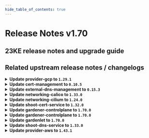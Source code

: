 ```yaml
---
hide_table_of_contents: true
---
```


# Release Notes v1.70

## 23KE release notes and upgrade guide

## Related upstream release notes / changelogs


<details>
<summary><b>Update provider-gcp to <code>1.29.1</code></b></summary>

# [gardener-extension-provider-gcp]
## 🐛 Bug Fixes
* *[DEPENDENCY]* gcp-compute-persistent-disk-csi-driver to v1.9.4 ([gardener/gardener-extension-provider-gcp#590](https://github.com/gardener/gardener-extension-provider-gcp/pull/590), [@kon-angelo](https://github.com/kon-angelo))

</details>

<details>
<summary><b>Update cert-management to <code>0.10.5</code></b></summary>

# [cert-management]
## 🏃 Others
* *[OPERATOR]* Updated controller-manager-library dependency. ([gardener/cert-management#127](https://github.com/gardener/cert-management/pull/127), [@MartinWeindel](https://github.com/MartinWeindel))
* *[OPERATOR]* Updated builder image from `golang:1.20.3` to `golang:1.20.4` ([gardener/cert-management#127](https://github.com/gardener/cert-management/pull/127), [@MartinWeindel](https://github.com/MartinWeindel))

</details>

<details>
<summary><b>Update external-dns-management to <code>0.15.3</code></b></summary>

# [external-dns-management]
## ✨ New Features
* *[USER]* Added support for proxy for HTTP Transport for Openstack Designate Provider ([gardener/external-dns-management#304](https://github.com/gardener/external-dns-management/pull/304), [@sdputurn](https://github.com/sdputurn))
## 🏃 Others
* *[OPERATOR]* Updated controller-manager-library dependency. ([gardener/external-dns-management#305](https://github.com/gardener/external-dns-management/pull/305), [@MartinWeindel](https://github.com/MartinWeindel))
* *[OPERATOR]* Updated builder image from `golang:1.20.2` to `golang:1.20.4` ([gardener/external-dns-management#305](https://github.com/gardener/external-dns-management/pull/305), [@MartinWeindel](https://github.com/MartinWeindel))

</details>

<details>
<summary><b>Update networking-calico to <code>1.33.0</code></b></summary>

# [gardener-extension-networking-calico]
## 🏃 Others
* *[OPERATOR]* The `gardener-extension-admission-calico` Service in the `gardener-extension-admission-calico` chart can now be configured to be topology-aware. ([gardener/gardener-extension-networking-calico#258](https://github.com/gardener/gardener-extension-networking-calico/pull/258), [@ialidzhikov](https://github.com/ialidzhikov))
* *[OPERATOR]* A e2e test is added which tests all combinations of node to node and pod to pod communication. ([gardener/gardener-extension-networking-calico#261](https://github.com/gardener/gardener-extension-networking-calico/pull/261), [@DockToFuture](https://github.com/DockToFuture))
* *[OPERATOR]* Update calico to `v3.25.1`. ([gardener/gardener-extension-networking-calico#262](https://github.com/gardener/gardener-extension-networking-calico/pull/262), [@DockToFuture](https://github.com/DockToFuture))
* *[OPERATOR]* The Gardener networking calico extension only supports kubernetes v1.21 going forward. ([gardener/gardener-extension-networking-calico#263](https://github.com/gardener/gardener-extension-networking-calico/pull/263), [@ScheererJ](https://github.com/ScheererJ))

</details>

<details>
<summary><b>Update networking-cilium to <code>1.24.0</code></b></summary>

# [gardener-extension-networking-cilium]
## 🏃 Others
* *[OPERATOR]* The `gardener-extension-admission-cilium` Service in the `gardener-extension-admission-cilium` chart can now be configured to be topology-aware. ([gardener/gardener-extension-networking-cilium#176](https://github.com/gardener/gardener-extension-networking-cilium/pull/176), [@ialidzhikov](https://github.com/ialidzhikov))
* *[OPERATOR]* A e2e test is added which tests all combinations of node to node and pod to pod communication. ([gardener/gardener-extension-networking-cilium#179](https://github.com/gardener/gardener-extension-networking-cilium/pull/179), [@DockToFuture](https://github.com/DockToFuture))
* *[OPERATOR]* Portmap copier is removed. ([gardener/gardener-extension-networking-cilium#180](https://github.com/gardener/gardener-extension-networking-cilium/pull/180), [@DockToFuture](https://github.com/DockToFuture))
* *[OPERATOR]* Memory limits for cilium agent are increased to 10 Gi. ([gardener/gardener-extension-networking-cilium#183](https://github.com/gardener/gardener-extension-networking-cilium/pull/183), [@DockToFuture](https://github.com/DockToFuture))
* *[OPERATOR]* Cilium is update to `v1.13.2`. ([gardener/gardener-extension-networking-cilium#184](https://github.com/gardener/gardener-extension-networking-cilium/pull/184), [@DockToFuture](https://github.com/DockToFuture))

</details>

<details>
<summary><b>Update shoot-cert-service to <code>1.32.0</code></b></summary>

# [gardener-extension-shoot-cert-service]
## 🏃 Others
* *[OPERATOR]* Update builder image from `golang:1.20.2` to `golang:1.20.4` ([gardener/gardener-extension-shoot-cert-service#162](https://github.com/gardener/gardener-extension-shoot-cert-service/pull/162), [@MartinWeindel](https://github.com/MartinWeindel))
# [cert-management]
## 🏃 Others
* *[OPERATOR]* Updated controller-manager-library dependency. ([gardener/cert-management#127](https://github.com/gardener/cert-management/pull/127), [@MartinWeindel](https://github.com/MartinWeindel))
* *[OPERATOR]* Updated builder image from `golang:1.20.3` to `golang:1.20.4` ([gardener/cert-management#127](https://github.com/gardener/cert-management/pull/127), [@MartinWeindel](https://github.com/MartinWeindel))
* *[OPERATOR]* The Cert-Management Helm charts supports setting `.Values.podLabels`. Those labels are added to the `podTemplate` section of the Cert-Management deployment. ([gardener/cert-management#125](https://github.com/gardener/cert-management/pull/125), [@timuthy](https://github.com/timuthy))
* *[OPERATOR]* Bump builder image from golang version `1.20.2` to `1.20.3` ([gardener/cert-management#126](https://github.com/gardener/cert-management/pull/126), [@MartinWeindel](https://github.com/MartinWeindel))

</details>

<details>
<summary><b>Update gardener-controlplane to <code>1.70.0</code></b></summary>

# [gardener]
## ⚠️ Breaking Changes
* *[USER]* Gardener sets [`minDomains`](https://kubernetes.io/docs/concepts/scheduling-eviction/topology-spread-constraints/#spread-constraint-definition) for shoot system components to the number of zones configured in the system component worker pool(s). ([gardener/gardener#7826](https://github.com/gardener/gardener/pull/7826), [@timuthy](https://github.com/timuthy))
  * ⚠️ It is strongly recommended to place at least one worker node per availability zone for system component workers in order to ensure hitch-free rolling updates and scheduling of pods. You may need to adjust the `maximum: <number-of-zones>` values of your system component worker pool(s).
  * This configuration only takes effect for clusters which enabled feature gate `MinDomainsInPodTopologySpread` (enabled by default as of Kubernetes `v1.27`).
* *[USER]* The `spec.secretBindingName`, `.spec.networking`, `.spec.networking.type`, `spec.maintenance.autoUpdate.machineImageVersion` fields in the Shoot API are now made optional to prepare for the introduction of workerless Shoots feature. Please see https://github.com/gardener/gardener/issues/7635 for more details. ([gardener/gardener#7828](https://github.com/gardener/gardener/pull/7828), [@shafeeqes](https://github.com/shafeeqes))
* *[OPERATOR]* The promoted or deprecated feature gates `ManagedIstio` and `ReversedVPN` have been removed. Remove these feature gates before updating to this version of Gardener. ([gardener/gardener#7830](https://github.com/gardener/gardener/pull/7830), [@rfranzke](https://github.com/rfranzke))
* *[DEVELOPER]* The `gardener.cloud/timestamp` annotation is now formatted as `time.RFC3339Nano`. ([gardener/gardener#7796](https://github.com/gardener/gardener/pull/7796), [@dimityrmirchev](https://github.com/dimityrmirchev))
## ✨ New Features
* *[USER]* It is now possible to specify custom linux kernel settings per worker pool for `Shoot`s via `.spec.provider.workers[].sysctls`, which may override Gardener default values. ([gardener/gardener#7825](https://github.com/gardener/gardener/pull/7825), [@ScheererJ](https://github.com/ScheererJ))
* *[USER]* `Secret`s/`ConfigMap`s referenced in `.spec.resources` of `Shoot`s are now protected with a finalizer to ensure they do not disappear from the system as long as they are still referenced somewhere. ([gardener/gardener#7850](https://github.com/gardener/gardener/pull/7850), [@rfranzke](https://github.com/rfranzke))
* *[OPERATOR]* `gardener-operator` now deploys `Istio` components into the garden runtime cluster. ([gardener/gardener#7817](https://github.com/gardener/gardener/pull/7817), [@timuthy](https://github.com/timuthy))
* *[OPERATOR]* The [`highavailabilityconfig` webhook](https://github.com/gardener/gardener/blob/master/docs/concepts/resource-manager.md#high-availability-config) configures topology spread constraints with `minDomains=<number-of- zones>`. This configuration only takes effect for clusters which enabled feature gate `MinDomainsInPodTopologySpread` (default as of Kubernetes `v1.27`). Please note, this configuration will require at least one worker node per registered availability zone so that Kubernetes can spread the respective seed, shoot and control-plane pods across zones. ([gardener/gardener#7826](https://github.com/gardener/gardener/pull/7826), [@timuthy](https://github.com/timuthy))
* *[OPERATOR]* Gardener now supports seed clusters with Kubernetes versions up to `v1.26`. ([gardener/gardener#7831](https://github.com/gardener/gardener/pull/7831), [@shafeeqes](https://github.com/shafeeqes))
* *[OPERATOR]* Annotations in `seed.spec.settings.loadBalancerServices.annotations` are now applied to the Nginx-Ingress load balancer service in the seed cluster. ([gardener/gardener#7835](https://github.com/gardener/gardener/pull/7835), [@timuthy](https://github.com/timuthy))
* *[OPERATOR]* The `gardener-operator` does now also manage `kube-state-metrics`. ([gardener/gardener#7836](https://github.com/gardener/gardener/pull/7836), [@rfranzke](https://github.com/rfranzke))
* *[DEVELOPER]* The local deployment of Gardener is extended so that it is now possible to create a second single zone HA `Seed`. This `Seed` can be used to test the control plane migration scenario for HA `Shoot`s. Additionally, make targets were added to trigger the control plane migration integration test with HA `Shoot`s: `test-e2e-local-migration-ha-single-zone` to test the migration locally, and `ci-e2e-kind-migration-ha-single-zone` mainly intended to be used in Gardener prow jobs. ([gardener/gardener#7742](https://github.com/gardener/gardener/pull/7742), [@plkokanov](https://github.com/plkokanov))
## 🐛 Bug Fixes
* *[OPERATOR]* Prevent nil pointer exceptions on shoot deletion in `gardenlet` when seed namespace is gone. ([gardener/gardener#7827](https://github.com/gardener/gardener/pull/7827), [@oliver-goetz](https://github.com/oliver-goetz))
* *[OPERATOR]* gardener-apiserver: The kubelet version constraint validation is now fixed to also cover the Shoot K8s version update. Previously it was possible to update the Shoot K8s version to a new minor version when the Shoot has a worker pool with machine image version which kubeletVersionConstraint does not match the new K8s version. ([gardener/gardener#7853](https://github.com/gardener/gardener/pull/7853), [@ialidzhikov](https://github.com/ialidzhikov))
## 📖 Documentation
* *[DEPENDENCY]* The flags which went out-of-support in MCM v0.49.0 have been cleaned up from MCM deployment yaml. ([gardener/gardener#7829](https://github.com/gardener/gardener/pull/7829), [@himanshu-kun](https://github.com/himanshu-kun))
## 🏃 Others
* *[OPERATOR]* Suppress the event-logger `nest` filter's warnings in the fluent-bit. ([gardener/gardener#7832](https://github.com/gardener/gardener/pull/7832), [@vlvasilev](https://github.com/vlvasilev))
* *[OPERATOR]* Fixed an issue that would cause the `gardenlet` to run into `CrashLoopBackoff` when following the docs/development/getting_started_locally.md#remote-local-setup guide. ([gardener/gardener#7841](https://github.com/gardener/gardener/pull/7841), [@plkokanov](https://github.com/plkokanov))
* *[OPERATOR]* When Seed's `spec.settings.ownerChecks.enabled=false` gardenlet is now able to delete the owner DNSRecord for a Shoot stuck in deletion where the kube-apiserver Deployment is missing but the Infrastructure is present and cannot be deleted for some reason (infrastructure dependency, invalid credentials). ([gardener/gardener#7842](https://github.com/gardener/gardener/pull/7842), [@ialidzhikov](https://github.com/ialidzhikov))
* *[OPERATOR]* The Istio Ingress-Gateway deployment was refined to speed up seed bootstrapping times. ([gardener/gardener#7844](https://github.com/gardener/gardener/pull/7844), [@timuthy](https://github.com/timuthy))
* *[OPERATOR]* Change `log` mount path of `node-problem-detector` from `/var/log` to `/var/log/journal`. ([gardener/gardener#7860](https://github.com/gardener/gardener/pull/7860), [@AleksandarSavchev](https://github.com/AleksandarSavchev))
* *[OPERATOR]* Gardener now deploys the [cluster-autoscaler](https://github.com/gardener/autoscaler) earlier in the shoot reconciliation flow without checking if the worker pools are ready. ([gardener/gardener#7774](https://github.com/gardener/gardener/pull/7774), [@rishabh-11](https://github.com/rishabh-11))
* *[DEVELOPER]* Update local-setup to `kind@v0.18.0`. ([gardener/gardener#7831](https://github.com/gardener/gardener/pull/7831), [@shafeeqes](https://github.com/shafeeqes))
* *[DEVELOPER]* Deactivate leader election, health and readiness checks when running `make *-debug.` ([gardener/gardener#7847](https://github.com/gardener/gardener/pull/7847), [@oliver-goetz](https://github.com/oliver-goetz))
* *[DEVELOPER]* Improves testing flakiness of logging testmachinery test by making the loki init-container reliable. ([gardener/gardener#7848](https://github.com/gardener/gardener/pull/7848), [@nickytd](https://github.com/nickytd))
* *[DEVELOPER]* Go version is updated to 1.20.4. ([gardener/gardener#7862](https://github.com/gardener/gardener/pull/7862), [@shafeeqes](https://github.com/shafeeqes))
* *[DEVELOPER]* The `register-kind2-env` and `tear-down-kind2-env` will no longer try to deploy and delete the `seed-local` `Secret`. This fixes an issue where `tear-down-kind2-env` would hang as it deletes and then waits for the `seed-local` `Secret` to be deleted which can not happen as long as the `local` `Seed` which uses it still exists. ([gardener/gardener#7742](https://github.com/gardener/gardener/pull/7742), [@plkokanov](https://github.com/plkokanov))
* *[DEVELOPER]* Introduced a new field called `machineDeploymentsLastUpdateTime` in the `Worker` status to keep track of the time when the status of the Worker resource was last updated with the latest machine deployments. ([gardener/gardener#7774](https://github.com/gardener/gardener/pull/7774), [@rishabh-11](https://github.com/rishabh-11))
# [hvpa-controller]
## ✨ New Features
* *[OPERATOR]* HVPA supports k8s versions >= 1.25 by switching to `k8s.io/autoscaling/v2` when necessary for all API calls. ([gardener/hvpa-controller#121](https://github.com/gardener/hvpa-controller/pull/121), [@voelzmo](https://github.com/voelzmo))
* *[OPERATOR]* Added a LeaderElectionID to the controller options, allowing to run multiple instances of HVPA with leader election when `--leader-elect=true` is passed as commandline arg ([gardener/hvpa-controller#122](https://github.com/gardener/hvpa-controller/pull/122), [@voelzmo](https://github.com/voelzmo))
## 🏃 Others
* *[OPERATOR]* Updated go to 1.19.9 ([gardener/hvpa-controller#123](https://github.com/gardener/hvpa-controller/pull/123), [@voelzmo](https://github.com/voelzmo))

## Docker Images
admission-controller: `eu.gcr.io/gardener-project/gardener/admission-controller:v1.70.0`
apiserver: `eu.gcr.io/gardener-project/gardener/apiserver:v1.70.0`
controller-manager: `eu.gcr.io/gardener-project/gardener/controller-manager:v1.70.0`
scheduler: `eu.gcr.io/gardener-project/gardener/scheduler:v1.70.0`
operator: `eu.gcr.io/gardener-project/gardener/operator:v1.70.0`
gardenlet: `eu.gcr.io/gardener-project/gardener/gardenlet:v1.70.0`
resource-manager: `eu.gcr.io/gardener-project/gardener/resource-manager:v1.70.0`

</details>

<details>
<summary><b>Update gardener-controlplane to <code>1.70.0</code></b></summary>

# [gardener]
## ⚠️ Breaking Changes
* *[USER]* Gardener sets [`minDomains`](https://kubernetes.io/docs/concepts/scheduling-eviction/topology-spread-constraints/#spread-constraint-definition) for shoot system components to the number of zones configured in the system component worker pool(s). ([gardener/gardener#7826](https://github.com/gardener/gardener/pull/7826), [@timuthy](https://github.com/timuthy))
  * ⚠️ It is strongly recommended to place at least one worker node per availability zone for system component workers in order to ensure hitch-free rolling updates and scheduling of pods. You may need to adjust the `maximum: <number-of-zones>` values of your system component worker pool(s).
  * This configuration only takes effect for clusters which enabled feature gate `MinDomainsInPodTopologySpread` (enabled by default as of Kubernetes `v1.27`).
* *[USER]* The `spec.secretBindingName`, `.spec.networking`, `.spec.networking.type`, `spec.maintenance.autoUpdate.machineImageVersion` fields in the Shoot API are now made optional to prepare for the introduction of workerless Shoots feature. Please see https://github.com/gardener/gardener/issues/7635 for more details. ([gardener/gardener#7828](https://github.com/gardener/gardener/pull/7828), [@shafeeqes](https://github.com/shafeeqes))
* *[OPERATOR]* The promoted or deprecated feature gates `ManagedIstio` and `ReversedVPN` have been removed. Remove these feature gates before updating to this version of Gardener. ([gardener/gardener#7830](https://github.com/gardener/gardener/pull/7830), [@rfranzke](https://github.com/rfranzke))
* *[DEVELOPER]* The `gardener.cloud/timestamp` annotation is now formatted as `time.RFC3339Nano`. ([gardener/gardener#7796](https://github.com/gardener/gardener/pull/7796), [@dimityrmirchev](https://github.com/dimityrmirchev))
## ✨ New Features
* *[USER]* It is now possible to specify custom linux kernel settings per worker pool for `Shoot`s via `.spec.provider.workers[].sysctls`, which may override Gardener default values. ([gardener/gardener#7825](https://github.com/gardener/gardener/pull/7825), [@ScheererJ](https://github.com/ScheererJ))
* *[USER]* `Secret`s/`ConfigMap`s referenced in `.spec.resources` of `Shoot`s are now protected with a finalizer to ensure they do not disappear from the system as long as they are still referenced somewhere. ([gardener/gardener#7850](https://github.com/gardener/gardener/pull/7850), [@rfranzke](https://github.com/rfranzke))
* *[OPERATOR]* `gardener-operator` now deploys `Istio` components into the garden runtime cluster. ([gardener/gardener#7817](https://github.com/gardener/gardener/pull/7817), [@timuthy](https://github.com/timuthy))
* *[OPERATOR]* The [`highavailabilityconfig` webhook](https://github.com/gardener/gardener/blob/master/docs/concepts/resource-manager.md#high-availability-config) configures topology spread constraints with `minDomains=<number-of- zones>`. This configuration only takes effect for clusters which enabled feature gate `MinDomainsInPodTopologySpread` (default as of Kubernetes `v1.27`). Please note, this configuration will require at least one worker node per registered availability zone so that Kubernetes can spread the respective seed, shoot and control-plane pods across zones. ([gardener/gardener#7826](https://github.com/gardener/gardener/pull/7826), [@timuthy](https://github.com/timuthy))
* *[OPERATOR]* Gardener now supports seed clusters with Kubernetes versions up to `v1.26`. ([gardener/gardener#7831](https://github.com/gardener/gardener/pull/7831), [@shafeeqes](https://github.com/shafeeqes))
* *[OPERATOR]* Annotations in `seed.spec.settings.loadBalancerServices.annotations` are now applied to the Nginx-Ingress load balancer service in the seed cluster. ([gardener/gardener#7835](https://github.com/gardener/gardener/pull/7835), [@timuthy](https://github.com/timuthy))
* *[OPERATOR]* The `gardener-operator` does now also manage `kube-state-metrics`. ([gardener/gardener#7836](https://github.com/gardener/gardener/pull/7836), [@rfranzke](https://github.com/rfranzke))
* *[DEVELOPER]* The local deployment of Gardener is extended so that it is now possible to create a second single zone HA `Seed`. This `Seed` can be used to test the control plane migration scenario for HA `Shoot`s. Additionally, make targets were added to trigger the control plane migration integration test with HA `Shoot`s: `test-e2e-local-migration-ha-single-zone` to test the migration locally, and `ci-e2e-kind-migration-ha-single-zone` mainly intended to be used in Gardener prow jobs. ([gardener/gardener#7742](https://github.com/gardener/gardener/pull/7742), [@plkokanov](https://github.com/plkokanov))
## 🐛 Bug Fixes
* *[OPERATOR]* Prevent nil pointer exceptions on shoot deletion in `gardenlet` when seed namespace is gone. ([gardener/gardener#7827](https://github.com/gardener/gardener/pull/7827), [@oliver-goetz](https://github.com/oliver-goetz))
* *[OPERATOR]* gardener-apiserver: The kubelet version constraint validation is now fixed to also cover the Shoot K8s version update. Previously it was possible to update the Shoot K8s version to a new minor version when the Shoot has a worker pool with machine image version which kubeletVersionConstraint does not match the new K8s version. ([gardener/gardener#7853](https://github.com/gardener/gardener/pull/7853), [@ialidzhikov](https://github.com/ialidzhikov))
## 📖 Documentation
* *[DEPENDENCY]* The flags which went out-of-support in MCM v0.49.0 have been cleaned up from MCM deployment yaml. ([gardener/gardener#7829](https://github.com/gardener/gardener/pull/7829), [@himanshu-kun](https://github.com/himanshu-kun))
## 🏃 Others
* *[OPERATOR]* Suppress the event-logger `nest` filter's warnings in the fluent-bit. ([gardener/gardener#7832](https://github.com/gardener/gardener/pull/7832), [@vlvasilev](https://github.com/vlvasilev))
* *[OPERATOR]* Fixed an issue that would cause the `gardenlet` to run into `CrashLoopBackoff` when following the docs/development/getting_started_locally.md#remote-local-setup guide. ([gardener/gardener#7841](https://github.com/gardener/gardener/pull/7841), [@plkokanov](https://github.com/plkokanov))
* *[OPERATOR]* When Seed's `spec.settings.ownerChecks.enabled=false` gardenlet is now able to delete the owner DNSRecord for a Shoot stuck in deletion where the kube-apiserver Deployment is missing but the Infrastructure is present and cannot be deleted for some reason (infrastructure dependency, invalid credentials). ([gardener/gardener#7842](https://github.com/gardener/gardener/pull/7842), [@ialidzhikov](https://github.com/ialidzhikov))
* *[OPERATOR]* The Istio Ingress-Gateway deployment was refined to speed up seed bootstrapping times. ([gardener/gardener#7844](https://github.com/gardener/gardener/pull/7844), [@timuthy](https://github.com/timuthy))
* *[OPERATOR]* Change `log` mount path of `node-problem-detector` from `/var/log` to `/var/log/journal`. ([gardener/gardener#7860](https://github.com/gardener/gardener/pull/7860), [@AleksandarSavchev](https://github.com/AleksandarSavchev))
* *[OPERATOR]* Gardener now deploys the [cluster-autoscaler](https://github.com/gardener/autoscaler) earlier in the shoot reconciliation flow without checking if the worker pools are ready. ([gardener/gardener#7774](https://github.com/gardener/gardener/pull/7774), [@rishabh-11](https://github.com/rishabh-11))
* *[DEVELOPER]* Update local-setup to `kind@v0.18.0`. ([gardener/gardener#7831](https://github.com/gardener/gardener/pull/7831), [@shafeeqes](https://github.com/shafeeqes))
* *[DEVELOPER]* Deactivate leader election, health and readiness checks when running `make *-debug.` ([gardener/gardener#7847](https://github.com/gardener/gardener/pull/7847), [@oliver-goetz](https://github.com/oliver-goetz))
* *[DEVELOPER]* Improves testing flakiness of logging testmachinery test by making the loki init-container reliable. ([gardener/gardener#7848](https://github.com/gardener/gardener/pull/7848), [@nickytd](https://github.com/nickytd))
* *[DEVELOPER]* Go version is updated to 1.20.4. ([gardener/gardener#7862](https://github.com/gardener/gardener/pull/7862), [@shafeeqes](https://github.com/shafeeqes))
* *[DEVELOPER]* The `register-kind2-env` and `tear-down-kind2-env` will no longer try to deploy and delete the `seed-local` `Secret`. This fixes an issue where `tear-down-kind2-env` would hang as it deletes and then waits for the `seed-local` `Secret` to be deleted which can not happen as long as the `local` `Seed` which uses it still exists. ([gardener/gardener#7742](https://github.com/gardener/gardener/pull/7742), [@plkokanov](https://github.com/plkokanov))
* *[DEVELOPER]* Introduced a new field called `machineDeploymentsLastUpdateTime` in the `Worker` status to keep track of the time when the status of the Worker resource was last updated with the latest machine deployments. ([gardener/gardener#7774](https://github.com/gardener/gardener/pull/7774), [@rishabh-11](https://github.com/rishabh-11))
# [hvpa-controller]
## ✨ New Features
* *[OPERATOR]* HVPA supports k8s versions >= 1.25 by switching to `k8s.io/autoscaling/v2` when necessary for all API calls. ([gardener/hvpa-controller#121](https://github.com/gardener/hvpa-controller/pull/121), [@voelzmo](https://github.com/voelzmo))
* *[OPERATOR]* Added a LeaderElectionID to the controller options, allowing to run multiple instances of HVPA with leader election when `--leader-elect=true` is passed as commandline arg ([gardener/hvpa-controller#122](https://github.com/gardener/hvpa-controller/pull/122), [@voelzmo](https://github.com/voelzmo))
## 🏃 Others
* *[OPERATOR]* Updated go to 1.19.9 ([gardener/hvpa-controller#123](https://github.com/gardener/hvpa-controller/pull/123), [@voelzmo](https://github.com/voelzmo))

## Docker Images
admission-controller: `eu.gcr.io/gardener-project/gardener/admission-controller:v1.70.0`
apiserver: `eu.gcr.io/gardener-project/gardener/apiserver:v1.70.0`
controller-manager: `eu.gcr.io/gardener-project/gardener/controller-manager:v1.70.0`
scheduler: `eu.gcr.io/gardener-project/gardener/scheduler:v1.70.0`
operator: `eu.gcr.io/gardener-project/gardener/operator:v1.70.0`
gardenlet: `eu.gcr.io/gardener-project/gardener/gardenlet:v1.70.0`
resource-manager: `eu.gcr.io/gardener-project/gardener/resource-manager:v1.70.0`

</details>

<details>
<summary><b>Update gardenlet to <code>1.70.0</code></b></summary>

# [gardener]
## ⚠️ Breaking Changes
* *[USER]* Gardener sets [`minDomains`](https://kubernetes.io/docs/concepts/scheduling-eviction/topology-spread-constraints/#spread-constraint-definition) for shoot system components to the number of zones configured in the system component worker pool(s). ([gardener/gardener#7826](https://github.com/gardener/gardener/pull/7826), [@timuthy](https://github.com/timuthy))
  * ⚠️ It is strongly recommended to place at least one worker node per availability zone for system component workers in order to ensure hitch-free rolling updates and scheduling of pods. You may need to adjust the `maximum: <number-of-zones>` values of your system component worker pool(s).
  * This configuration only takes effect for clusters which enabled feature gate `MinDomainsInPodTopologySpread` (enabled by default as of Kubernetes `v1.27`).
* *[USER]* The `spec.secretBindingName`, `.spec.networking`, `.spec.networking.type`, `spec.maintenance.autoUpdate.machineImageVersion` fields in the Shoot API are now made optional to prepare for the introduction of workerless Shoots feature. Please see https://github.com/gardener/gardener/issues/7635 for more details. ([gardener/gardener#7828](https://github.com/gardener/gardener/pull/7828), [@shafeeqes](https://github.com/shafeeqes))
* *[OPERATOR]* The promoted or deprecated feature gates `ManagedIstio` and `ReversedVPN` have been removed. Remove these feature gates before updating to this version of Gardener. ([gardener/gardener#7830](https://github.com/gardener/gardener/pull/7830), [@rfranzke](https://github.com/rfranzke))
* *[DEVELOPER]* The `gardener.cloud/timestamp` annotation is now formatted as `time.RFC3339Nano`. ([gardener/gardener#7796](https://github.com/gardener/gardener/pull/7796), [@dimityrmirchev](https://github.com/dimityrmirchev))
## ✨ New Features
* *[USER]* It is now possible to specify custom linux kernel settings per worker pool for `Shoot`s via `.spec.provider.workers[].sysctls`, which may override Gardener default values. ([gardener/gardener#7825](https://github.com/gardener/gardener/pull/7825), [@ScheererJ](https://github.com/ScheererJ))
* *[USER]* `Secret`s/`ConfigMap`s referenced in `.spec.resources` of `Shoot`s are now protected with a finalizer to ensure they do not disappear from the system as long as they are still referenced somewhere. ([gardener/gardener#7850](https://github.com/gardener/gardener/pull/7850), [@rfranzke](https://github.com/rfranzke))
* *[OPERATOR]* `gardener-operator` now deploys `Istio` components into the garden runtime cluster. ([gardener/gardener#7817](https://github.com/gardener/gardener/pull/7817), [@timuthy](https://github.com/timuthy))
* *[OPERATOR]* The [`highavailabilityconfig` webhook](https://github.com/gardener/gardener/blob/master/docs/concepts/resource-manager.md#high-availability-config) configures topology spread constraints with `minDomains=<number-of- zones>`. This configuration only takes effect for clusters which enabled feature gate `MinDomainsInPodTopologySpread` (default as of Kubernetes `v1.27`). Please note, this configuration will require at least one worker node per registered availability zone so that Kubernetes can spread the respective seed, shoot and control-plane pods across zones. ([gardener/gardener#7826](https://github.com/gardener/gardener/pull/7826), [@timuthy](https://github.com/timuthy))
* *[OPERATOR]* Gardener now supports seed clusters with Kubernetes versions up to `v1.26`. ([gardener/gardener#7831](https://github.com/gardener/gardener/pull/7831), [@shafeeqes](https://github.com/shafeeqes))
* *[OPERATOR]* Annotations in `seed.spec.settings.loadBalancerServices.annotations` are now applied to the Nginx-Ingress load balancer service in the seed cluster. ([gardener/gardener#7835](https://github.com/gardener/gardener/pull/7835), [@timuthy](https://github.com/timuthy))
* *[OPERATOR]* The `gardener-operator` does now also manage `kube-state-metrics`. ([gardener/gardener#7836](https://github.com/gardener/gardener/pull/7836), [@rfranzke](https://github.com/rfranzke))
* *[DEVELOPER]* The local deployment of Gardener is extended so that it is now possible to create a second single zone HA `Seed`. This `Seed` can be used to test the control plane migration scenario for HA `Shoot`s. Additionally, make targets were added to trigger the control plane migration integration test with HA `Shoot`s: `test-e2e-local-migration-ha-single-zone` to test the migration locally, and `ci-e2e-kind-migration-ha-single-zone` mainly intended to be used in Gardener prow jobs. ([gardener/gardener#7742](https://github.com/gardener/gardener/pull/7742), [@plkokanov](https://github.com/plkokanov))
## 🐛 Bug Fixes
* *[OPERATOR]* Prevent nil pointer exceptions on shoot deletion in `gardenlet` when seed namespace is gone. ([gardener/gardener#7827](https://github.com/gardener/gardener/pull/7827), [@oliver-goetz](https://github.com/oliver-goetz))
* *[OPERATOR]* gardener-apiserver: The kubelet version constraint validation is now fixed to also cover the Shoot K8s version update. Previously it was possible to update the Shoot K8s version to a new minor version when the Shoot has a worker pool with machine image version which kubeletVersionConstraint does not match the new K8s version. ([gardener/gardener#7853](https://github.com/gardener/gardener/pull/7853), [@ialidzhikov](https://github.com/ialidzhikov))
## 📖 Documentation
* *[DEPENDENCY]* The flags which went out-of-support in MCM v0.49.0 have been cleaned up from MCM deployment yaml. ([gardener/gardener#7829](https://github.com/gardener/gardener/pull/7829), [@himanshu-kun](https://github.com/himanshu-kun))
## 🏃 Others
* *[OPERATOR]* Suppress the event-logger `nest` filter's warnings in the fluent-bit. ([gardener/gardener#7832](https://github.com/gardener/gardener/pull/7832), [@vlvasilev](https://github.com/vlvasilev))
* *[OPERATOR]* Fixed an issue that would cause the `gardenlet` to run into `CrashLoopBackoff` when following the docs/development/getting_started_locally.md#remote-local-setup guide. ([gardener/gardener#7841](https://github.com/gardener/gardener/pull/7841), [@plkokanov](https://github.com/plkokanov))
* *[OPERATOR]* When Seed's `spec.settings.ownerChecks.enabled=false` gardenlet is now able to delete the owner DNSRecord for a Shoot stuck in deletion where the kube-apiserver Deployment is missing but the Infrastructure is present and cannot be deleted for some reason (infrastructure dependency, invalid credentials). ([gardener/gardener#7842](https://github.com/gardener/gardener/pull/7842), [@ialidzhikov](https://github.com/ialidzhikov))
* *[OPERATOR]* The Istio Ingress-Gateway deployment was refined to speed up seed bootstrapping times. ([gardener/gardener#7844](https://github.com/gardener/gardener/pull/7844), [@timuthy](https://github.com/timuthy))
* *[OPERATOR]* Change `log` mount path of `node-problem-detector` from `/var/log` to `/var/log/journal`. ([gardener/gardener#7860](https://github.com/gardener/gardener/pull/7860), [@AleksandarSavchev](https://github.com/AleksandarSavchev))
* *[OPERATOR]* Gardener now deploys the [cluster-autoscaler](https://github.com/gardener/autoscaler) earlier in the shoot reconciliation flow without checking if the worker pools are ready. ([gardener/gardener#7774](https://github.com/gardener/gardener/pull/7774), [@rishabh-11](https://github.com/rishabh-11))
* *[DEVELOPER]* Update local-setup to `kind@v0.18.0`. ([gardener/gardener#7831](https://github.com/gardener/gardener/pull/7831), [@shafeeqes](https://github.com/shafeeqes))
* *[DEVELOPER]* Deactivate leader election, health and readiness checks when running `make *-debug.` ([gardener/gardener#7847](https://github.com/gardener/gardener/pull/7847), [@oliver-goetz](https://github.com/oliver-goetz))
* *[DEVELOPER]* Improves testing flakiness of logging testmachinery test by making the loki init-container reliable. ([gardener/gardener#7848](https://github.com/gardener/gardener/pull/7848), [@nickytd](https://github.com/nickytd))
* *[DEVELOPER]* Go version is updated to 1.20.4. ([gardener/gardener#7862](https://github.com/gardener/gardener/pull/7862), [@shafeeqes](https://github.com/shafeeqes))
* *[DEVELOPER]* The `register-kind2-env` and `tear-down-kind2-env` will no longer try to deploy and delete the `seed-local` `Secret`. This fixes an issue where `tear-down-kind2-env` would hang as it deletes and then waits for the `seed-local` `Secret` to be deleted which can not happen as long as the `local` `Seed` which uses it still exists. ([gardener/gardener#7742](https://github.com/gardener/gardener/pull/7742), [@plkokanov](https://github.com/plkokanov))
* *[DEVELOPER]* Introduced a new field called `machineDeploymentsLastUpdateTime` in the `Worker` status to keep track of the time when the status of the Worker resource was last updated with the latest machine deployments. ([gardener/gardener#7774](https://github.com/gardener/gardener/pull/7774), [@rishabh-11](https://github.com/rishabh-11))
# [hvpa-controller]
## ✨ New Features
* *[OPERATOR]* HVPA supports k8s versions >= 1.25 by switching to `k8s.io/autoscaling/v2` when necessary for all API calls. ([gardener/hvpa-controller#121](https://github.com/gardener/hvpa-controller/pull/121), [@voelzmo](https://github.com/voelzmo))
* *[OPERATOR]* Added a LeaderElectionID to the controller options, allowing to run multiple instances of HVPA with leader election when `--leader-elect=true` is passed as commandline arg ([gardener/hvpa-controller#122](https://github.com/gardener/hvpa-controller/pull/122), [@voelzmo](https://github.com/voelzmo))
## 🏃 Others
* *[OPERATOR]* Updated go to 1.19.9 ([gardener/hvpa-controller#123](https://github.com/gardener/hvpa-controller/pull/123), [@voelzmo](https://github.com/voelzmo))

## Docker Images
admission-controller: `eu.gcr.io/gardener-project/gardener/admission-controller:v1.70.0`
apiserver: `eu.gcr.io/gardener-project/gardener/apiserver:v1.70.0`
controller-manager: `eu.gcr.io/gardener-project/gardener/controller-manager:v1.70.0`
scheduler: `eu.gcr.io/gardener-project/gardener/scheduler:v1.70.0`
operator: `eu.gcr.io/gardener-project/gardener/operator:v1.70.0`
gardenlet: `eu.gcr.io/gardener-project/gardener/gardenlet:v1.70.0`
resource-manager: `eu.gcr.io/gardener-project/gardener/resource-manager:v1.70.0`

</details>

<details>
<summary><b>Update shoot-dns-service to <code>1.33.0</code></b></summary>

# [gardener-extension-shoot-dns-service]
## ⚠️ Breaking Changes
* *[OPERATOR]* The charts for the controller-registration uses now `gardener.seed.name` instead of `gardener.seed.identity`. ([gardener/gardener-extension-shoot-dns-service#209](https://github.com/gardener/gardener-extension-shoot-dns-service/pull/209), [@MartinWeindel](https://github.com/MartinWeindel))
  * Make sure to use Gardener Version >= `v1.67.0`.
## 🐛 Bug Fixes
* *[OPERATOR]* Fix nil pointer when rendering the gardener-extension-admission-shoot-dns-service runtime chart separately. ([gardener/gardener-extension-shoot-dns-service#204](https://github.com/gardener/gardener-extension-shoot-dns-service/pull/204), [@hendrikKahl](https://github.com/hendrikKahl))
## 🏃 Others
* *[OPERATOR]* Update builder image from `golang:1.20.3` to `golang:1.20.4` ([gardener/gardener-extension-shoot-dns-service#209](https://github.com/gardener/gardener-extension-shoot-dns-service/pull/209), [@MartinWeindel](https://github.com/MartinWeindel))
* *[OPERATOR]* Bump builder image from `golang:1.20.2` to `golang:1.20.3`. ([gardener/gardener-extension-shoot-dns-service#207](https://github.com/gardener/gardener-extension-shoot-dns-service/pull/207), [@MartinWeindel](https://github.com/MartinWeindel))
# [external-dns-management]
## ✨ New Features
* *[USER]* Added support for proxy for HTTP Transport for Openstack Designate Provider ([gardener/external-dns-management#304](https://github.com/gardener/external-dns-management/pull/304), [@sdputurn](https://github.com/sdputurn))
## 🏃 Others
* *[OPERATOR]* Updated controller-manager-library dependency. ([gardener/external-dns-management#305](https://github.com/gardener/external-dns-management/pull/305), [@MartinWeindel](https://github.com/MartinWeindel))
* *[OPERATOR]* Updated builder image from `golang:1.20.2` to `golang:1.20.4` ([gardener/external-dns-management#305](https://github.com/gardener/external-dns-management/pull/305), [@MartinWeindel](https://github.com/MartinWeindel))

</details>

<details>
<summary><b>Update provider-aws to <code>1.43.1</code></b></summary>



</details>

